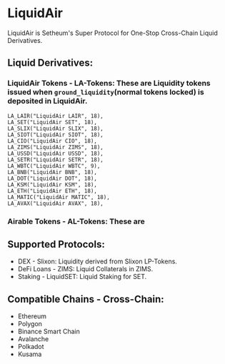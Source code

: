 # LiquidAir

LiquidAir is Setheum's Super Protocol for One-Stop Cross-Chain Liquid Derivatives.

## Liquid Derivatives:

### LiquidAir Tokens - LA-Tokens: These are Liquidity tokens issued when `ground_liquidity`(normal tokens locked) is deposited in LiquidAir.
```
LA_LAIR("LiquidAir LAIR", 18),
LA_SET("LiquidAir SET", 18),
LA_SLIX("LiquidAir SLIX", 18),
LA_SIOT("LiquidAir SIOT", 18),
LA_CIO("LiquidAir CIO", 18),
LA_ZIMS("LiquidAir ZIMS", 18),
LA_USSD("LiquidAir USSD", 18),
LA_SETR("LiquidAir SETR", 18),
LA_WBTC("LiquidAir WBTC", 9),
LA_BNB("LiquidAir BNB", 18),
LA_DOT("LiquidAir DOT", 18),
LA_KSM("LiquidAir KSM", 18),
LA_ETH("LiquidAir ETH", 18),
LA_MATIC("LiquidAir MATIC", 18),
LA_AVAX("LiquidAir AVAX", 18),
```

### Airable Tokens - AL-Tokens: These are

## Supported Protocols:

- DEX - Slixon: Liquidity derived from Slixon LP-Tokens.
- DeFi Loans - ZIMS: Liquid Collaterals in ZIMS.
- Staking - LiquidSET: Liquid Staking for SET.

## Compatible Chains - Cross-Chain:

- Ethereum
- Polygon
- Binance Smart Chain
- Avalanche
- Polkadot
- Kusama

